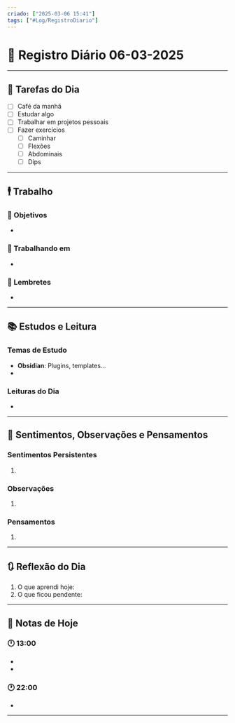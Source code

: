 ```yaml
---
criado: ["2025-03-06 15:41"]
tags: ["#Log/RegistroDiario"]
---
```


# 📅 Registro Diário  06-03-2025

---

## 🔷 Tarefas do Dia
- [ ] Café da manhã
- [ ] Estudar algo
- [ ] Trabalhar em projetos pessoais
- [ ] Fazer exercícios
  - [ ] Caminhar
  - [ ] Flexões
  - [ ] Abdominais
  - [ ] Dips

---

## 🕴 Trabalho
### 🎯 Objetivos
- 

### 🚀 Trabalhando em
- 

### 📕 Lembretes
- 

---

## 📚 Estudos e Leitura
### Temas de Estudo
- **Obsidian**: Plugins, templates...
- 

### Leituras do Dia
- 

---

## 💬 Sentimentos, Observações e Pensamentos 
### Sentimentos Persistentes
1. 

### Observações
1. 

### Pensamentos
1. 

---

## 🔃 Reflexão do Dia
1. O que aprendi hoje:
2. O que ficou pendente:

---

## 📝 Notas de Hoje
### 🕛 13:00
- 
- 

### 🕐 22:00
- 

---

